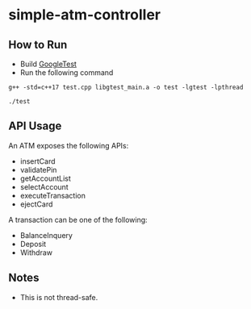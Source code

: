 # simple-atm-controller

## How to Run

- Build [GoogleTest](https://github.com/google/googletest)
- Run the following command
```
g++ -std=c++17 test.cpp libgtest_main.a -o test -lgtest -lpthread

./test
``` 

## API Usage
An ATM exposes the following APIs:
- insertCard
- validatePin
- getAccountList
- selectAccount
- executeTransaction
- ejectCard

A transaction can be one of the following:
- BalanceInquery
- Deposit
- Withdraw

## Notes
- This is not thread-safe.